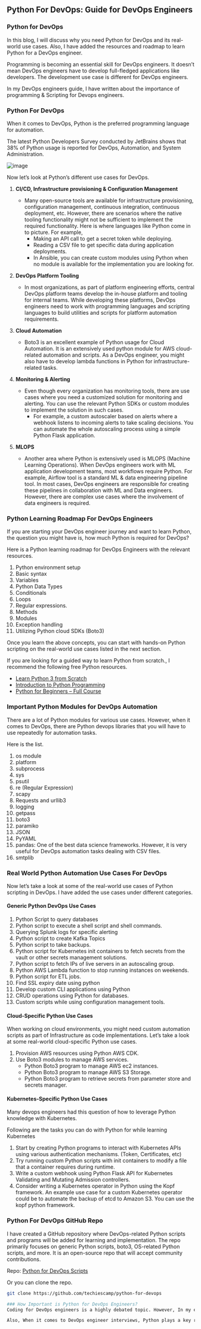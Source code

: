 ## Python For DevOps: Guide for DevOps Engineers

### Python for DevOps

In this blog, I will discuss why you need Python for DevOps and its real-world use cases. Also, I have added the resources and roadmap to learn Python for a DevOps engineer.

Programming is becoming an essential skill for DevOps engineers. It doesn’t mean DevOps engineers have to develop full-fledged applications like developers. The development use case is different for DevOps engineers.

In my DevOps engineers guide, I have written about the importance of programming & Scripting for Devops engineers.

### Python For DevOps

When it comes to DevOps, Python is the preferred programming language for automation.

The latest Python Developers Survey conducted by JetBrains shows that 38% of Python usage is reported for DevOps, Automation, and System Administration.

![image](https://github.com/ben-le/DevOps_Trainings/assets/34547999/7af24fff-f0a2-465e-a19c-911757009cb1)


Now let’s look at Python’s different use cases for DevOps.

1. **CI/CD, Infrastructure provisioning & Configuration Management**
   - Many open-source tools are available for infrastructure provisioning, configuration management, continuous integration, continuous deployment, etc. However, there are scenarios where the native tooling functionality might not be sufficient to implement the required functionality. Here is where languages like Python come in to picture. For example,
     - Making an API call to get a secret token while deploying.
     - Reading a CSV file to get specific data during application deployments.
     - In Ansible, you can create custom modules using Python when no module is available for the implementation you are looking for.

2. **DevOps Platform Tooling**
   - In most organizations, as part of platform engineering efforts, central DevOps platform teams develop the in-house platform and tooling for internal teams. While developing these platforms, DevOps engineers need to work with programming languages and scripting languages to build utilities and scripts for platform automation requirements.

3. **Cloud Automation**
   - Boto3 is an excellent example of Python usage for Cloud Automation. It is an extensively used python module for AWS cloud-related automation and scripts. As a DevOps engineer, you might also have to develop lambda functions in Python for infrastructure-related tasks.

4. **Monitoring & Alerting**
   - Even though every organization has monitoring tools, there are use cases where you need a customized solution for monitoring and alerting. You can use the relevant Python SDKs or custom modules to implement the solution in such cases.
     - For example, a custom autoscaler based on alerts where a webhook listens to incoming alerts to take scaling decisions. You can automate the whole autoscaling process using a simple Python Flask application.

5. **MLOPS**
   - Another area where Python is extensively used is MLOPS (Machine Learning Operations). When DevOps engineers work with ML application development teams, most workflows require Python. For example, Airflow tool is a standard ML & data engineering pipeline tool. In most cases, DevOps engineers are responsible for creating these pipelines in collaboration with ML and Data engineers. However, there are complex use cases where the involvement of data engineers is required.

### Python Learning Roadmap For DevOps Engineers

If you are starting your DevOps engineer journey and want to learn Python, the question you might have is, how much Python is required for DevOps?

Here is a Python learning roadmap for DevOps Engineers with the relevant resources.

1. Python environment setup
2. Basic syntax
3. Variables
4. Python Data Types
5. Conditionals
6. Loops
7. Regular expressions.
8. Methods
9. Modules
10. Exception handling
11. Utilizing Python cloud SDKs (Boto3)

Once you learn the above concepts, you can start with hands-on Python scripting on the real-world use cases listed in the next section.

If you are looking for a guided way to learn Python from scratch., I recommend the following free Python resources.

- [Learn Python 3 from Scratch](link-to-learn-python-course)
- [Introduction to Python Programming](link-to-intro-python-course)
- [Python for Beginners – Full Course](link-to-python-beginners-course)

### Important Python Modules for DevOps Automation

There are a lot of Python modules for various use cases. However, when it comes to DevOps, there are Python devops libraries that you will have to use repeatedly for automation tasks.

Here is the list.

1. os module
2. platform
3. subprocess
4. sys
5. psutil
6. re (Regular Expression)
7. scapy
8. Requests and urllib3
9. logging
10. getpass
11. boto3
12. paramiko
13. JSON
14. PyYAML
15. pandas: One of the best data science frameworks. However, it is very useful for DevOps automation tasks dealing with CSV files.
16. smtplib

### Real World Python Automation Use Cases For DevOps

Now let’s take a look at some of the real-world use cases of Python scripting in DevOps. I have added the use cases under different categories.

#### Generic Python DevOps Use Cases

1. Python Script to query databases
2. Python script to execute a shell script and shell commands.
3. Querying Splunk logs for specific alerting
4. Python script to create Kafka Topics
5. Python script to take backups.
6. Python script for Kubernetes init containers to fetch secrets from the vault or other secrets management solutions.
7. Python script to fetch IPs of live servers in an autoscaling group.
8. Python AWS Lambda function to stop running instances on weekends.
9. Python script for ETL jobs.
10. Find SSL expiry date using python
11. Develop custom CLI applications using Python
12. CRUD operations using Python for databases.
13. Custom scripts while using configuration management tools.

#### Cloud-Specific Python Use Cases

When working on cloud environments, you might need custom automation scripts as part of Infrastructure as code implementations. Let’s take a look at some real-world cloud-specific Python use cases.

1. Provision AWS resources using Python AWS CDK.
2. Use Boto3 modules to manage AWS services.
   - Python Boto3 program to manage AWS ec2 instances.
   - Python Boto3 program to manage AWS S3 Storage.
   - Python Boto3 program to retrieve secrets from parameter store and secrets manager.

#### Kubernetes-Specific Python Use Cases

Many devops engineers had this question of how to leverage Python knowledge with Kubernetes.

Following are the tasks you can do with Python for while learning Kubernetes

1. Start by creating Python programs to interact with Kubernetes APIs using various authentication mechanisms. (Token, Certificates, etc)
2. Try running custom Python scripts with init containers to modify a file that a container requires during runtime.
3. Write a custom webhook using Python Flask API for Kubernetes Validating and Mutating Admission controllers.
4. Consider writing a Kubernetes operator in Python using the Kopf framework. An example use case for a custom Kubernetes operator could be to automate the backup of etcd to Amazon S3. You can use the kopf python framework.

### Python For DevOps GitHub Repo

I have created a GitHub repository where DevOps-related Python scripts and programs will be added for learning and implementation. The repo primarily focuses on generic Python scripts, boto3, OS-related Python scripts, and more. It is an open-source repo that will accept community contributions.

Repo: [Python for DevOps Scripts](https://github.com/techiescamp/python-for-devops)

Or you can clone the repo.

```bash
git clone https://github.com/techiescamp/python-for-devops

### How Important is Python for DevOps Engineers?
Coding for DevOps engineers is a highly debated topic. However, In my experience as a DevOps engineer, I encountered many situations where I had to use Python for DevOps in terms of automation, continuous integration/deployment/delivery (CI/CD), and custom auto-scaling solutions.

Also, When it comes to DevOps engineer interviews, Python plays a key role. Most Devops preliminary interview rounds have live coding sessions. Therefore, you will have to solve programming challenges related to devops. With a good knowledge of Python, you can easily crack these interviews.



